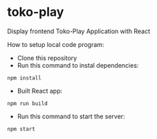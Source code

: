 # toko-play
Display frontend Toko-Play Application with React

How to setup local code program:
- Clone this repository
- Run this command to instal dependencies:
```
npm install
```
- Built React app:
```
npm run build
```
- Run this command to start the server:
```
npm start
```
